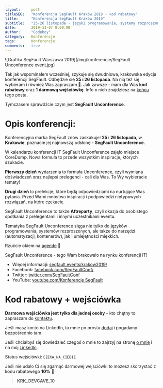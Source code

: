 ```yaml
---
layout:     post
titleSEO:   "Konferencja SegFault Kraków 2019 - kod rabatowy"
title:      "Konferencja SegFault Kraków 2019"
subtitle:   "25-26 listopada - języki programowania, systemy rozproszone, narzędzia i umiejętności miękkie + kod rabatowy i darmowa wejściówka"
date:       2019-11-07 8:00:00
author:     "Codeboy"
category:   Konferencje
tags:       Konferencje
comments:   true
---
```


![Grafika SegFault Warszawa 2019](/img/konferencje/SegFault Unconference event.jpg)

Tak jak wspominałem wcześniej, szykuje się dwudniowa, krakowska edycja konferencji SegFault. Odbędzie się **25 i 26 listopada**. Na nią też się wybieram i również Was zapraszam :slightly_smiling_face:. Jak zawsze - mam dla Was **kod rabatowy** oraz **1 darmową wejściówkę**. Info o nich znajdziesz na [końcu tego posta](#kod-rabatowy--wejściówka).

Tymczasem sprawdźcie czym jest **SegFault Unconference**.

# Opis konferencji:

Konferencyjna marka SegFault znów zaskakuje! **25 i 26 listopada**, w **Krakowie**, poznacie jej najnowszą odsłonę - **SegFault Unconference**.

W kalendarzu konferencji IT SegFault Unconference zajęło miejsce CoreDump. Nowa formuła to przede wszystkim inspiracje, których szukacie.

**Pierwszy dzień** wydarzenia to formuła Unconference, czyli wymiana doświadczeń oraz najlepsi prelegenci - cali dla Was. To Wy wybieracie tematy!

**Drugi dzień** to prelekcje, które będą odpowiedziami na nurtujące Was pytania. Przed Wami mnóstwo inspiracji i podpowiedzi nietypowych rozwiązań, na które czekacie.

SegFault Unconference to także **Aftreparty**, czyli okazja do osobistego spotkania z prelegentami i innymi uczestnikami eventu.

Tematyka SegFault Unconference sięga nie tylko do języków programowania, systemów rozproszonych, ale także do narzędzi (automatyzacji, kontenerów), jak i umiejętności miękkich.

Rzućcie okiem na [agendę](https://segfault.events/krakow2019/#schedule) :slightly_smiling_face:

SegFault Unconference - tego Wam brakowało na rynku konferencji IT!

- Więcej informacji: [segfault.events/krakow2019/](https://segfault.events/krakow2019/)
- Facebook: [facebook.com/SegFaultConf/](https://www.facebook.com/SegFaultConf/)
- Twitter: [twitter.com/SegFaultConf](https://twitter.com/SegFaultConf)
- YouTube: [youtube.com/Konferencje SegFault](https://www.youtube.com/Konferencje%20SegFault)

# Kod rabatowy + wejściówka

**Darmowa wejściówka jest tylko dla jednej osoby** - kto chętny to zapraszam do [kontaktu](/kontakt).  

Jeśli masz konto na LinkedIn, to mnie po prostu [dodaj](https://www.linkedin.com/in/marcin-lasota/) i pogadamy bezpośrednio tam.

Jeśli chciałbyś się dowiedzieć czegoś o mnie to zajrzyj na stronę [o mnie](/o-mnie) i na mój [LinkedIn](https://www.linkedin.com/in/marcin-lasota/).

Status wejściówki: `CZEKA_NA_CIEBIE`

Jeśli nie udało Ci się zgarnąć darmowej wejściówki to możesz skorzystać z kodu rabatowego **10%** :slightly_smiling_face:

> **KRK_DEVCAVE_10**
